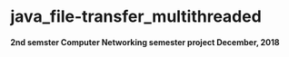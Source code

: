 # java_file-transfer_multithreaded

<h4>2nd semster Computer Networking semester project <bold>December, 2018</bold></h4>
